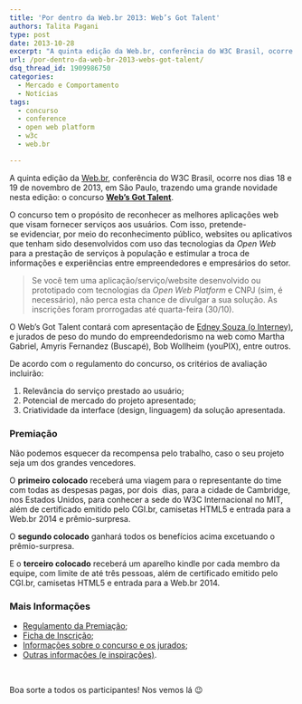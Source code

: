 ```yaml
---
title: 'Por dentro da Web.br 2013: Web’s Got Talent'
authors: Talita Pagani
type: post
date: 2013-10-28
excerpt: "A quinta edição da Web.br, conferência do W3C Brasil, ocorre nos dias 18 e 19 de novembro de 2013, em São Paulo, trazendo uma grande novidade nesta edição: o concurso Web's Got Talent."
url: /por-dentro-da-web-br-2013-webs-got-talent/
dsq_thread_id: 1909986750
categories:
  - Mercado e Comportamento
  - Notícias
tags:
  - concurso
  - conference
  - open web platform
  - w3c
  - web.br

---
```

A quinta edição da <a title="Site da Web.br" href="http://conferenciaweb.w3c.br/" target="_blank">Web.br</a>, conferência do W3C Brasil, ocorre nos dias 18 e 19 de novembro de 2013, em São Paulo, trazendo uma grande novidade nesta edição: o concurso <a title="Web.br 2013: Web's Got Talent" href="http://conferenciaweb.w3c.br/inscricoes-abertas-para-o-webs-got-talent/" target="_blank"><strong>Web&#8217;s Got Talent</strong></a>.

O concurso tem o propósito de reconhecer as melhores aplicações web que visam fornecer serviços aos usuários. Com isso, pretende-se evidenciar, por meio do reconhecimento público, websites ou aplicativos que tenham sido desenvolvidos com uso das tecnologias da _Open Web_ para a prestação de serviços à população e estimular a troca de informações e experiências entre empreendedores e empresários do setor.

> Se você tem uma aplicação/serviço/website desenvolvido ou prototipado com tecnologias da _Open Web Platform_ e CNPJ (sim, é necessário), não perca esta chance de divulgar a sua solução. As inscrições foram prorrogadas até quarta-feira (30/10).

O Web&#8217;s Got Talent contará com apresentação de <a title="Twitter do Edney Souza (Interney)" href="http://twitter.com/interney" target="_blank">Edney Souza (o Interney)</a>, e jurados de peso do mundo do empreendedorismo na web como Martha Gabriel, Amyris Fernandez (Buscapé), Bob Wollheim (youPIX), entre outros.

De acordo com o regulamento do concurso, os critérios de avaliação incluirão:

  1. Relevância do serviço prestado ao usuário;
  2. Potencial de mercado do projeto apresentado;
  3. Criatividade da interface (design, linguagem) da solução apresentada.

### Premiação

Não podemos esquecer da recompensa pelo trabalho, caso o seu projeto seja um dos grandes vencedores.

O **primeiro colocado** receberá uma viagem para o representante do time com todas as despesas pagas, por dois  dias, para a cidade de Cambridge, nos Estados Unidos, para conhecer a sede do W3C Internacional no MIT, além de certificado emitido pelo CGI.br, camisetas HTML5 e entrada para a Web.br 2014 e prêmio-surpresa.

O **segundo colocado** ganhará todos os benefícios acima excetuando o prêmio-surpresa.

E o **terceiro colocado** receberá um aparelho kindle por cada membro da equipe, com limite de até três pessoas, além de certificado emitido pelo CGI.br, camisetas HTML5 e entrada para a Web.br 2014.

### Mais Informações

  * <a title="Regulamento do Web's Got Talent" href="http://conferenciaweb.w3c.br/regulamento-do-premio-webs-got-talent/" target="_blank">Regulamento da Premiação</a>;
  * <a title="Ficha de Inscrição para o Web's Got Talent" href="https://docs.google.com/forms/d/1qt2z5UHU0CjCebTtM9Wyuj1x_QOdAkM7onzrGaHmqDg/viewform" target="_blank">Ficha de Inscrição</a>;
  * <a title="Web's Got Talent: mais informações" href="http://conferenciaweb.w3c.br/inscricoes-abertas-para-o-webs-got-talent/" target="_blank">Informações sobre o concurso e os jurados</a>;
  * <a title="Web's Got Talent: mais informações" href="http://conferenciaweb.w3c.br/webs-got-talent-premiara-aplicacoes-web-que-prestam-servicos-aos-cidadaos-na-web-br-2013/" target="_blank">Outras informações (e inspirações)</a>.

&nbsp;

Boa sorte a todos os participantes! Nos vemos lá 😉